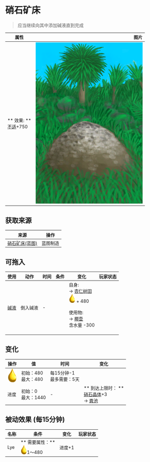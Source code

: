 # 硝石矿床  
> 应当继续向其中添加碱液直到完成  
  
  属性  |   图片   
 ----  |  ----:   
 ** 效果: **<br>[不适](Discomfort.md)+750  |  ![](Sprite/NiterBed.png)   
  
## 获取来源  
来源  |  操作  
----  |  ----  
[硝石矿床(蓝图)](Bp_NiterBed.md)  |  蓝图制造  
## 可拖入  
使用  |  动作  |  时间  |  条件  |  变化  |  玩家状态  
----  |  ----  |  ----  |  ----  |  ----  |  ----  
[碱液](LQ_Lye.md)  |  倒入碱液  |  -  |    |  自身:<br>→ [杏仁树田](CropPlotAlmondTree.md)<br><img decoding="async" src="Sprite/Lye.png" style="width:20px;"> + 480<br><br>使用物:<br>→ [椰壶](CoconutFlask.md)<br>含水量  -300<br><br>  |    
## 变化   
操作  |  值  |  时间  |  变化  
----  |  ----  |  ----  |  ----  
<img decoding="async" src="Sprite/Lye.png" style="width:30px;">  |  初始：480<br>最大：480  |  每15分钟-1<br>最多需要：5天  |    
进度  |  初始：0<br>最大：1440  |  -  |  ** 到达上限时： **<br>[硝石晶体](NiterCrystals.md)+3 <br>→ [粪池](Cesspool.md)  
## 被动效果 (每15分钟)  
名称  |  条件  |  变化  |  玩家状态  
----  |  ----  |  ----  |  ----  
Lye  |  ** 需要属性：**<br><img decoding="async" src="Sprite/Lye.png" style="width:20px;">1～480  |  进度+1  |    

